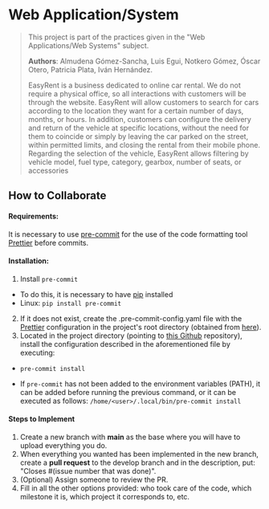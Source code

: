# Web Application/System

> This project is part of the practices given in the "Web Applications/Web Systems" subject.
> 
> **Authors**: Almudena Gómez-Sancha, Luis Egui, Notkero Gómez, Óscar Otero, Patricia Plata, Iván Hernández.
>
> EasyRent is a business dedicated to online car rental. We do not require a physical office, so all interactions with customers will be through the website. EasyRent will allow customers to search for cars according to the location they want for a certain number of days, months, or hours. In addition, customers can configure the delivery and return of the vehicle at specific locations, without the need for them to coincide or simply by leaving the car parked on the street, within permitted limits, and closing the rental from their mobile phone. Regarding the selection of the vehicle, EasyRent allows filtering by vehicle model, fuel type, category, gearbox, number of seats, or accessories 

## How to Collaborate

#### Requirements:

It is necessary to use [pre-commit](https://github.com/pre-commit/pre-commit) for the use of the code formatting tool [Prettier](https://prettier.io/) before commits.

#### Installation:

1. Install `pre-commit`

- To do this, it is necessary to have [pip](https://pypi.org/project/pip/) installed 
- Linux: `pip install pre-commit`

2. If it does not exist, create the .pre-commit-config.yaml file with the [Prettier](https://prettier.io/) configuration in the project's root directory (obtained from [here](https://prettier.io/docs/en/precommit.html)).
3. Located in the project directory (pointing to [this Github](https://github.com/Missionpage/sw-practices) repository), install the configuration described in the aforementioned file by executing: 

- `pre-commit install`

* If `pre-commit` has not been added to the environment variables (PATH), it can be added before running the previous command, or it can be executed as follows: `/home/<user>/.local/bin/pre-commit install`

#### Steps to Implement
1. Create a new branch with **main** as the base where you will have to upload everything you do.
2. When everything you wanted has been implemented in the new branch, create a **pull request** to the develop branch and in the description, put: "Closes #(issue number that was done)".
3. (Optional) Assign someone to review the PR.
4. Fill in all the other options provided: who took care of the code, which milestone it is, which project it corresponds to, etc.
